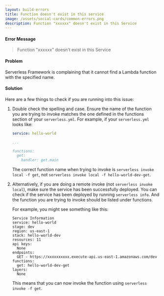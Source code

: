 ```yaml
---
layout: build-errors
title: Function doesn't exist in this service
image: /assets/social-cards/common-errors.png
description: Function "xxxxxx" doesn't exist in this Service
---
```


#### Error Message

> Function "xxxxxx" doesn't exist in this Service


#### Problem

Serverless Framework is complaining that it cannot find a Lambda function with the specified name.


#### Solution

Here are a few things to check if you are running into this issue:

1. Double check the spelling and case. Ensure the name of the function you are trying to invoke matches the one defined in the functions section of your `serverless.yml`. For example, if your `serverless.yml` looks like:

   ``` yml
   service: hello-world
   
   ...
   
   functions:
     get:
       handler: get.main
   ```

   The correct function name when trying to invoke is `serverless invoke local -f get`, not `serverless invoke local -f hello-world-dev-get`.


2. Alternatively, if you are doing a remote invoke (not `serverless invoke local`), make sure the service has been successfully deployed. You can check if the service has been deployed by running `serverless info`. And the function you are trying to invoke should be listed under functions.

   For example, you might see something like this:

   ```
   Service Information
   service: hello-world
   stage: dev
   region: us-east-1
   stack: hello-world-dev
   resources: 11
   api keys:
     None
   endpoints:
     GET - https://xxxxxxxxxx.execute-api.us-east-1.amazonaws.com/dev
   functions:
     get: hello-world-dev-get
   layers:
     None
   ```

   This means that you can now invoke the function using `serverless invoke -f get`.
